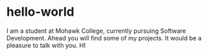 # hello-world
I am a student at Mohawk College, currently pursuing Software Development. Ahead you will find some of my projects. 
It would be a pleasure to talk with you.
HI
